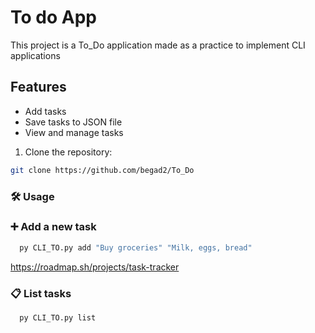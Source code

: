 # To do App

This project is a To_Do application made as a practice to implement CLI applications

## Features

- Add tasks
- Save tasks to JSON file
- View and manage tasks

1. Clone the repository:

```bash
git clone https://github.com/begad2/To_Do
```

### 🛠️ Usage

### ➕ Add a new task

```bash
  py CLI_TO.py add "Buy groceries" "Milk, eggs, bread"
```
https://roadmap.sh/projects/task-tracker

### :clipboard: List tasks

```bash
  py CLI_TO.py list
```
